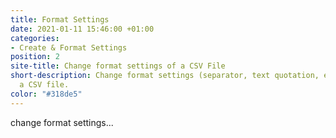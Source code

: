```yaml
---
title: Format Settings
date: 2021-01-11 15:46:00 +01:00
categories:
- Create & Format Settings
position: 2
site-title: Change format settings of a CSV File
short-description: Change format settings (separator, text quotation, etc.) of
  a CSV file.
color: "#318de5"
---
```


change format settings...